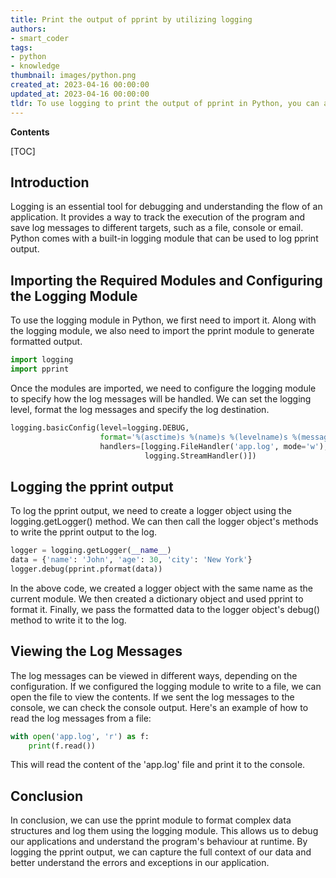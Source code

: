 ```yaml
---
title: Print the output of pprint by utilizing logging
authors:
- smart_coder
tags:
- python
- knowledge
thumbnail: images/python.png
created_at: 2023-04-16 00:00:00
updated_at: 2023-04-16 00:00:00
tldr: To use logging to print the output of pprint in Python, you can add the pprint output to the logging message and use the appropriate logging level to display the message.
---
```


**Contents**

[TOC]

## Introduction
Logging is an essential tool for debugging and understanding the flow of an application. It provides a way to track the execution of the program and save log messages to different targets, such as a file, console or email. Python comes with a built-in logging module that can be used to log pprint output.

## Importing the Required Modules and Configuring the Logging Module
To use the logging module in Python, we first need to import it. Along with the logging module, we also need to import the pprint module to generate formatted output.

```python
import logging
import pprint
```
Once the modules are imported, we need to configure the logging module to specify how the log messages will be handled. We can set the logging level, format the log messages and specify the log destination.

```python
logging.basicConfig(level=logging.DEBUG,
                    format='%(asctime)s %(name)s %(levelname)s %(message)s',
                    handlers=[logging.FileHandler('app.log', mode='w'),
                              logging.StreamHandler()])
```

## Logging the pprint output
To log the pprint output, we need to create a logger object using the logging.getLogger() method. We can then call the logger object's methods to write the pprint output to the log.

```python
logger = logging.getLogger(__name__)
data = {'name': 'John', 'age': 30, 'city': 'New York'}
logger.debug(pprint.pformat(data))
```
In the above code, we created a logger object with the same name as the current module. We then created a dictionary object and used pprint to format it. Finally, we pass the formatted data to the logger object's debug() method to write it to the log.

## Viewing the Log Messages
The log messages can be viewed in different ways, depending on the configuration. If we configured the logging module to write to a file, we can open the file to view the contents. If we sent the log messages to the console, we can check the console output. Here's an example of how to read the log messages from a file:

```python
with open('app.log', 'r') as f:
    print(f.read())
```

This will read the content of the 'app.log' file and print it to the console.

## Conclusion
In conclusion, we can use the pprint module to format complex data structures and log them using the logging module. This allows us to debug our applications and understand the program's behaviour at runtime. By logging the pprint output, we can capture the full context of our data and better understand the errors and exceptions in our application.
